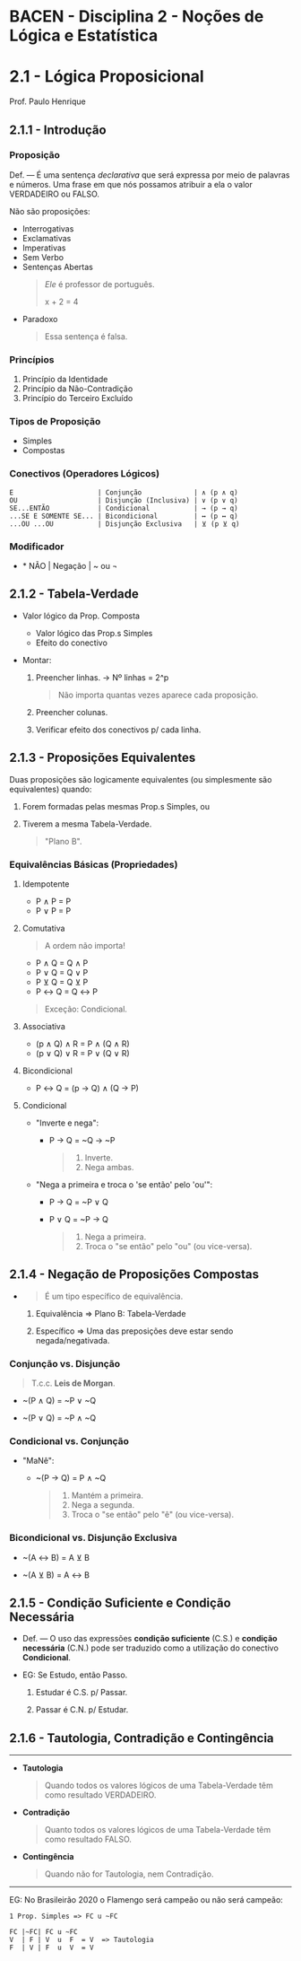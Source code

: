 # BACEN - Disciplina 2 - Noções de Lógica e Estatística

# 2.1 - Lógica Proposicional

Prof. Paulo Henrique

## 2.1.1 - Introdução

### Proposição

Def. — É uma sentença _declarativa_ que será expressa por meio de palavras e números. Uma frase em que nós possamos atribuir a ela o valor VERDADEIRO ou FALSO.

Não são proposições:

- Interrogativas
- Exclamativas
- Imperativas
- Sem Verbo
- Sentenças Abertas
  > _Ele_ é professor de português.
  >
  > x + 2 = 4
- Paradoxo
  > Essa sentença é falsa.

### Princípios

1. Princípio da Identidade
2. Princípio da Não-Contradição
3. Princípio do Terceiro Excluído

### Tipos de Proposição

- Simples
- Compostas

### Conectivos (Operadores Lógicos)

```
E                     | Conjunção             | ∧ (p ∧ q)
OU                    | Disjunção (Inclusiva) | ∨ (p ∨ q)
SE...ENTÃO            | Condicional           | → (p → q)
...SE E SOMENTE SE... | Bicondicional         | ↔ (p ↔ q)
...OU ...OU           | Disjunção Exclusiva   | ⊻ (p ⊻ q)
```

### Modificador

- \* NÃO | Negação | ~ ou ¬

## 2.1.2 - Tabela-Verdade

- Valor lógico da Prop. Composta

  - Valor lógico das Prop.s Simples
  - Efeito do conectivo

- Montar:

  1. Preencher linhas. -> Nº linhas = 2^p
     > Não importa quantas vezes aparece cada proposição.
  2. Preencher colunas.

  3. Verificar efeito dos conectivos p/ cada linha.

## 2.1.3 - Proposições Equivalentes

Duas proposições são logicamente equivalentes (ou simplesmente são equivalentes) quando:

1. Forem formadas pelas mesmas Prop.s Simples, ou

2. Tiverem a mesma Tabela-Verdade.
   > "Plano B".

### Equivalências Básicas (Propriedades)

1. Idempotente

   - P ∧ P = P
   - P ∨ P = P

2. Comutativa

   > A ordem não importa!

   - P ∧ Q = Q ∧ P
   - P ∨ Q = Q ∨ P
   - P ⊻ Q = Q ⊻ P
   - P ↔ Q = Q ↔ P

   > Exceção: Condicional.

3. Associativa

   - (p ∧ Q) ∧ R = P ∧ (Q ∧ R)
   - (p ∨ Q) ∨ R = P ∨ (Q ∨ R)

4. Bicondicional

   - P ↔ Q = (p → Q) ∧ (Q → P)

5. Condicional

   - "Inverte e nega":

     - P → Q = ~Q → ~P

       > 1. Inverte.
       > 2. Nega ambas.

   - "Nega a primeira e troca o 'se então' pelo 'ou'":

     - P → Q = ~P ∨ Q
     - P ∨ Q = ~P → Q

       > 1. Nega a primeira.
       > 2. Troca o "se então" pelo "ou" (ou vice-versa).

## 2.1.4 - Negação de Proposições Compostas

- > É um tipo específico de equivalência.

  1. Equivalência => Plano B: Tabela-Verdade

  2. Específico => Uma das preposições deve estar sendo negada/negativada.

### Conjunção vs. Disjunção

> T.c.c. **Leis de Morgan**.

- ~(P ∧ Q) = ~P ∨ ~Q

- ~(P ∨ Q) = ~P ∧ ~Q

### Condicional vs. Conjunção

- "MaNê":

  - ~(P → Q) = P ∧ ~Q

    > 1. Mantém a primeira.
    > 2. Nega a segunda.
    > 3. Troca o "se então" pelo "ê" (ou vice-versa).

### Bicondicional vs. Disjunção Exclusiva

- ~(A ↔ B) = A ⊻ B

- ~(A ⊻ B) = A ↔ B

## 2.1.5 - Condição Suficiente e Condição Necessária

- Def. — O uso das expressões **condição suficiente** (C.S.) e **condição necessária** (C.N.) pode ser traduzido como a utilização do conectivo **Condicional**.

- EG: Se Estudo, então Passo.

  1. Estudar é C.S. p/ Passar.

  2. Passar é C.N. p/ Estudar.

## 2.1.6 - Tautologia, Contradição e Contingência

---

- **Tautologia**

  > Quando todos os valores lógicos de uma Tabela-Verdade têm como resultado VERDADEIRO.

- **Contradição**

  > Quanto todos os valores lógicos de uma Tabela-Verdade têm como resultado FALSO.

- **Contingência**

  > Quando não for Tautologia, nem Contradição.

---

EG: No Brasileirão 2020 o Flamengo será campeão ou não será campeão:

    1 Prop. Simples => FC u ~FC

    FC |~FC| FC u ~FC
    V  | F | V  u  F  = V  => Tautologia
    F  | V | F  u  V  = V
